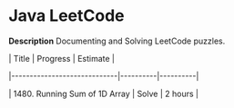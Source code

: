 
# Java LeetCode 

**Description**
Documenting and Solving LeetCode puzzles.






| Title                        | Progress | Estimate |

|-----------------------------|----------|----------|

| 1480. Running Sum of 1D Array | Solve    | 2 hours  |
